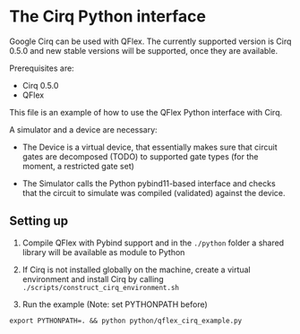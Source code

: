 # The Cirq Python interface


Google Cirq can be used with QFlex. The currently supported version is 
Cirq 0.5.0 and new stable versions will be supported, once they are available.

Prerequisites are:
- Cirq 0.5.0
- QFlex

This file is an example of how to use the QFlex Python interface with Cirq.

A simulator and a device are necessary:

* The Device is a virtual device, that essentially makes sure that circuit gates
are decomposed (TODO) to supported gate types (for the moment,
 a restricted gate set)

* The Simulator calls the Python pybind11-based interface and checks that the
circuit to simulate was compiled (validated) against the device.

## Setting up

1. Compile QFlex with Pybind support and in the `./python` folder a shared library 
will be available as module to Python

2. If Cirq is not installed globally on the machine, create a virtual environment
and install Cirq by calling `./scripts/construct_cirq_environment.sh`

3. Run the example (Note: set PYTHONPATH before)

`export PYTHONPATH=. && python python/qflex_cirq_example.py`